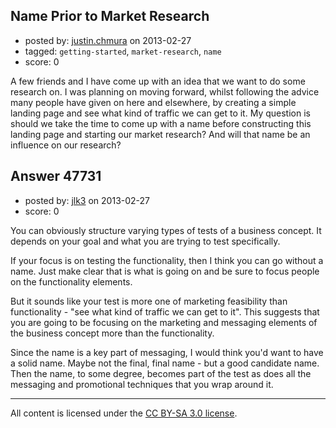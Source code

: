 ## Name Prior to Market Research

- posted by: [justin.chmura](https://stackexchange.com/users/-1/25230-justin-chmura) on 2013-02-27
- tagged: `getting-started`, `market-research`, `name`
- score: 0

A few friends and I have come up with an idea that we want to do some research on. I was planning on moving forward, whilst following the advice many people have given on here and elsewhere, by creating a simple landing page and see what kind of traffic we can get to it. My question is should we take the time to come up with a name before constructing this landing page and starting our market research? And will that name be an influence on our research?


## Answer 47731

- posted by: [jlk3](https://stackexchange.com/users/-1/16484-jlk3) on 2013-02-27
- score: 0

You can obviously structure varying types of tests of a business concept. It depends on your goal and what you are trying to test specifically. 

If your focus is on testing the functionality, then I think you can go without a name. Just make clear that is what is going on and be sure to focus people on the functionality elements.

But it sounds like your test is more one of marketing feasibility than functionality - "see what kind of traffic we can get to it". This suggests that you are going to be focusing on the marketing and messaging elements of the business concept more than the functionality. 

Since the name is a key part of messaging, I would think you'd want to have a solid name. Maybe not the final, final name - but a good candidate name. Then the name, to some degree, becomes part of the test as does all the messaging and promotional techniques that you wrap around it.






---

All content is licensed under the [CC BY-SA 3.0 license](https://creativecommons.org/licenses/by-sa/3.0/).
